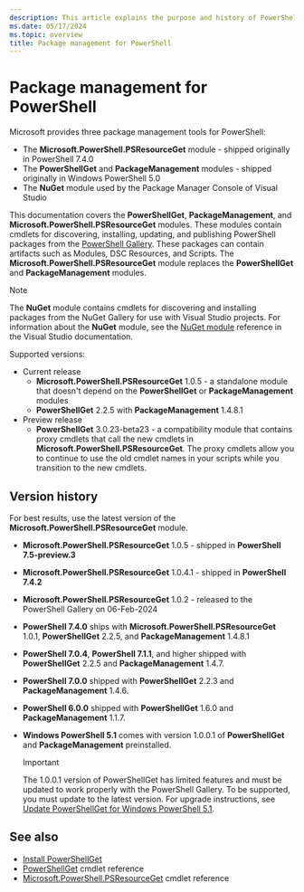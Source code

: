 ```yaml
---
description: This article explains the purpose and history of PowerShellGet
ms.date: 05/17/2024
ms.topic: overview
title: Package management for PowerShell
---
```

# Package management for PowerShell

Microsoft provides three package management tools for PowerShell:

- The **Microsoft.PowerShell.PSResourceGet** module - shipped originally in PowerShell 7.4.0
- The **PowerShellGet** and **PackageManagement** modules - shipped originally in Windows PowerShell
  5.0
- The **NuGet** module used by the Package Manager Console of Visual Studio

This documentation covers the **PowerShellGet**, **PackageManagement**, and
**Microsoft.PowerShell.PSResourceGet** modules. These modules contain cmdlets for discovering,
installing, updating, and publishing PowerShell packages from the [PowerShell Gallery][04]. These
packages can contain artifacts such as Modules, DSC Resources, and Scripts. The
**Microsoft.PowerShell.PSResourceGet** module replaces the **PowerShellGet** and
**PackageManagement** modules.

> [!NOTE]
> The **NuGet** module contains cmdlets for discovering and installing packages from the NuGet
> Gallery for use with Visual Studio projects. For information about the **NuGet** module, see the
> [NuGet module][01] reference in the Visual Studio documentation.

Supported versions:

- Current release
  - **Microsoft.PowerShell.PSResourceGet** 1.0.5 - a standalone module that doesn't depend on the
    **PowerShellGet** or **PackageManagement** modules
  - **PowerShellGet** 2.2.5 with **PackageManagement** 1.4.8.1
- Preview release
  - **PowerShellGet** 3.0.23-beta23 - a compatibility module that contains proxy cmdlets that call
    the new cmdlets in **Microsoft.PowerShell.PSResourceGet**. The proxy cmdlets allow you to
    continue to use the old cmdlet names in your scripts while you transition to the new cmdlets.

## Version history

For best results, use the latest version of the **Microsoft.PowerShell.PSResourceGet** module.

- **Microsoft.PowerShell.PSResourceGet** 1.0.5 - shipped in **PowerShell 7.5-preview.3**
- **Microsoft.PowerShell.PSResourceGet** 1.0.4.1 - shipped in **PowerShell 7.4.2**
- **Microsoft.PowerShell.PSResourceGet** 1.0.2 - released to the PowerShell Gallery on 06-Feb-2024
- **PowerShell 7.4.0** ships with **Microsoft.PowerShell.PSResourceGet** 1.0.1, **PowerShellGet**
  2.2.5, and **PackageManagement** 1.4.8.1
- **PowerShell 7.0.4**, **PowerShell 7.1.1**, and higher shipped with **PowerShellGet** 2.2.5 and
  **PackageManagement** 1.4.7.
- **PowerShell 7.0.0** shipped with **PowerShellGet** 2.2.3 and **PackageManagement** 1.4.6.
- **PowerShell 6.0.0** shipped with **PowerShellGet** 1.6.0 and **PackageManagement** 1.1.7.
- **Windows PowerShell 5.1** comes with version 1.0.0.1 of **PowerShellGet** and
  **PackageManagement** preinstalled.

  > [!IMPORTANT]
  > The 1.0.0.1 version of PowerShellGet has limited features and must be updated to work properly
  > with the PowerShell Gallery. To be supported, you must update to the latest version. For upgrade
  > instructions, see [Update PowerShellGet for Windows PowerShell 5.1][06].

## See also

- [Install PowerShellGet][05]
- [PowerShellGet][03] cmdlet reference
- [Microsoft.PowerShell.PSResourceGet][02] cmdlet reference

<!-- link references -->
[01]: /nuget/reference/powershell-reference
[02]: /powershell/module/microsoft.powershell.psresourceget
[03]: /powershell/module/powershellget
[04]: https://www.powershellgallery.com
[05]: install-powershellget.md
[06]: update-powershell-51.md
